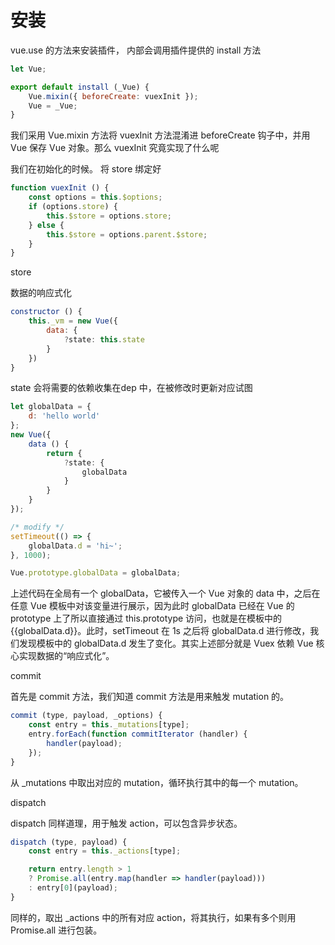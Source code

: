 
# 安装

vue.use 的方法来安装插件， 内部会调用插件提供的 install 方法

```js
let Vue;

export default install (_Vue) {
    Vue.mixin({ beforeCreate: vuexInit });
    Vue = _Vue;
}
```

我们采用 Vue.mixin 方法将 vuexInit 方法混淆进 beforeCreate 钩子中，并用 Vue 保存 Vue 对象。那么 vuexInit 究竟实现了什么呢

我们在初始化的时候。 将 store 绑定好

```js
function vuexInit () {
    const options = this.$options;
    if (options.store) {
        this.$store = options.store;
    } else {
        this.$store = options.parent.$store;
    }
}
```

store

数据的响应式化

```js
constructor () {
    this._vm = new Vue({
        data: {
            ?state: this.state
        }
    })
}
```

state 会将需要的依赖收集在dep 中，在被修改时更新对应试图

```js
let globalData = {
    d: 'hello world'
};
new Vue({
    data () {
        return {
            ?state: {
                globalData
            }
        }
    }
});

/* modify */
setTimeout(() => {
    globalData.d = 'hi~';
}, 1000);

Vue.prototype.globalData = globalData;
```

上述代码在全局有一个 globalData，它被传入一个 Vue 对象的 data 中，之后在任意 Vue 模板中对该变量进行展示，因为此时 globalData 已经在 Vue 的 prototype 上了所以直接通过 this.prototype 访问，也就是在模板中的 {{globalData.d}}。此时，setTimeout 在 1s 之后将 globalData.d 进行修改，我们发现模板中的 globalData.d 发生了变化。其实上述部分就是 Vuex 依赖 Vue 核心实现数据的“响应式化”。

commit

首先是 commit 方法，我们知道 commit 方法是用来触发 mutation 的。

```js
commit (type, payload, _options) {
    const entry = this._mutations[type];
    entry.forEach(function commitIterator (handler) {
        handler(payload);
    });
}
```

从 _mutations 中取出对应的 mutation，循环执行其中的每一个 mutation。

dispatch

dispatch 同样道理，用于触发 action，可以包含异步状态。

```js
dispatch (type, payload) {
    const entry = this._actions[type];

    return entry.length > 1
    ? Promise.all(entry.map(handler => handler(payload)))
    : entry[0](payload);
}

```

同样的，取出 _actions 中的所有对应 action，将其执行，如果有多个则用 Promise.all 进行包装。
